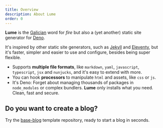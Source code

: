 ```yaml
---
title: Overview
description: About Lume
order: 0
---
```


**Lume** is the [Galician](https://en.wikipedia.org/wiki/Galician_language) word
for _fire_ but also a (yet another) static site generator for
[Deno](https://deno.land/).

It's inspired by other static site generators, such as
[Jekyll](https://jekyllrb.com/) and [Eleventy](https://www.11ty.dev/), but it's
faster, simpler and easier to use and configure, besides being super flexible.

- Supports **multiple file formats**, like `markdown`, `yaml`, `javascript`,
  `typescript`, `jsx` and `nunjucks`, and it's easy to extend with more.
- You can hook **processors** to manipulate `html` and assets, like `css` or
  `js`.
- It's Deno: Forget about managing thousands of packages in `node_modules` or
  complex bundlers. **Lume** only installs what you need. Clean, fast and
  secure.

## Do you want to create a blog?

Try the [base-blog](https://github.com/lumeland/base-blog) template repository,
ready to start a blog in seconds.
